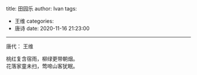 title: 田园乐
author: Ivan
tags:
  - 王维
categories:
  - 唐诗
date: 2020-11-16 21:23:00
---
唐代： 王维

桃红复含宿雨，柳绿更带朝烟。  
花落家童未扫，莺啼山客犹眠。  